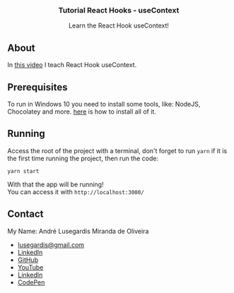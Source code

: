 <br />
<p align="center">

  <h3 align="center">Tutorial React Hooks - useContext</h3>

  <p align="center">
    Learn the React Hook useContext!
  </p>
</p>

## About
In [this video](https://www.youtube.com/watch?v=mRoSrYHc_YQ) I teach React Hook useContext.

## Prerequisites
To run in Windows 10 you need to install some tools, like: NodeJS, Chocolatey and more. [here](https://github.com/MestreALMO/React-Requires-To-Run-Windows-) is how to install all of it.
<br/>

## Running
Access the root of the project with a terminal, don't forget to run ```yarn``` if it is the first time running the project, then run the code:
```
yarn start
```
With that the app will be running! 
<br />You can access it with ```http://localhost:3000/```

## Contact
My Name: André Lusegardis Miranda de Oliveira
  * lusegardis@gmail.com
  * [LinkedIn](https://www.linkedin.com/in/andr%C3%A9-lusegardis/detail/recent-activity/shares/)
  * [GitHub](https://github.com/MestreALMO)
  * [YouTube](https://www.youtube.com/channel/UCoxaVAl8-XHPv__s48HMPZA)
  * [LinkedIn](https://twitter.com/Lusegardis)
  * [CodePen](https://codepen.io/MestreALMO)
